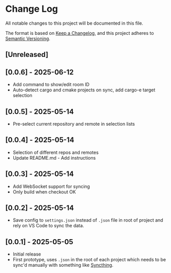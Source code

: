 # Change Log

All notable changes to this project will be documented in this file.

The format is based on [Keep a Changelog](https://keepachangelog.com/en/1.1.0/),
and this project adheres to [Semantic Versioning](https://semver.org/spec/v2.0.0.html).

## [Unreleased]

## [0.0.6] - 2025-06-12

- Add command to show/edit room ID
- Auto-detect cargo and cmake projects on sync, add cargo-e target selection

## [0.0.5] - 2025-05-14

- Pre-select current repository and remote in selection lists

## [0.0.4] - 2025-05-14

- Selection of different repos and remotes
- Update README.md - Add instructions

## [0.0.3] - 2025-05-14

- Add WebSocket support for syncing
- Only build when checkout OK

## [0.0.2] - 2025-05-14

- Save config to `settings.json` instead of `.json` file in root of project and rely on VS Code to sync the data.

## [0.0.1] - 2025-05-05

- Initial release
- First prototype, uses `.json` in the root of each project which needs to be sync'd manually with something like [Syncthing](https://syncthing.net/).

